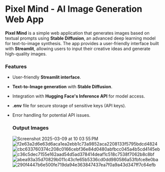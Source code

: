# Pixel Mind - AI Image Generation Web App

**Pixel Mind** is a simple web application that generates images based on textual prompts using **Stable Diffusion**, an advanced deep learning model for text-to-image synthesis. The app provides a user-friendly interface built with **Streamlit**, allowing users to input their creative ideas and generate high-quality images.

### Features
- User-friendly **Streamlit interface**.
- **Text-to-Image generation** with **Stable Diffusion**.
- Integration with **Hugging Face's Inference API** for model access.
- **.env** file for secure storage of sensitive keys (API keys).
- Error handling for potential API issues.

  ### Output Images
  ![Screenshot 2025-03-09 at 10 03 55 PM](https://github.com/user-attachments/assets/e4e0b320-a143-4ee0-95e7-3d2da9c04237)
![f2e63a2d6e63d6aca1ea2ebb1c73a9852aca2208133f5795bdcd4824](https://github.com/user-attachments/assets/b30ad3d2-501e-4f23-bfb6-e4205cd6b8e1)
![cbc633760374c208c0166cebf36e84d0480abfbcc045a4b5cd4145eb](https://github.com/user-attachments/assets/219307c4-ae22-4652-9581-8fead2125911)
![c36c5dec7155e162aad54d5ad378414deaf1c518c7538f7062b8c8bf](https://github.com/user-attachments/assets/d17ac196-22d1-424a-9ca5-becafad8fbe6)
![abea93a35d70829b011c43cfe65b5336cd0dd980586a53fbfce8e0ba](https://github.com/user-attachments/assets/ac43df17-95c4-4dbb-b790-f5a31a401d36)
![290f4447b6e500fe719da94e363847437ea7f0a9a43d347ff7c64efb](https://github.com/user-attachments/assets/1067a819-a511-4303-a84f-7daccd1abf5e)
